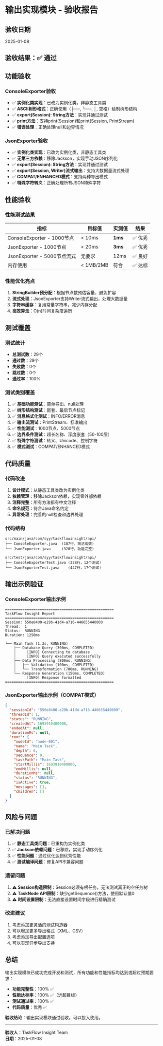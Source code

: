 # 输出实现模块 - 验收报告

## 验收日期
2025-01-08

## 验收结果：✅ 通过

## 功能验收

### ConsoleExporter验收
- ✅ **实例化类实现**：已改为实例化类，非静态工具类
- ✅ **ASCII树形格式**：正确使用（├──, └──, │, 空格）绘制树形结构
- ✅ **export(Session): String方法**：实现并通过测试
- ✅ **print方法**：支持print(Session)和print(Session, PrintStream)
- ✅ **错误处理**：正确处理null和边界情况

### JsonExporter验收
- ✅ **实例化类实现**：已改为实例化类，非静态工具类
- ✅ **无第三方依赖**：移除Jackson，实现手动JSON序列化
- ✅ **export(Session): String方法**：实现并通过测试
- ✅ **export(Session, Writer)流式输出**：支持大数据量流式处理
- ✅ **COMPAT/ENHANCED模式**：支持两种导出模式
- ✅ **特殊字符转义**：正确处理所有JSON特殊字符

## 性能验收

### 性能测试结果
| 指标 | 目标值 | 实测值 | 结果 |
|------|--------|--------|------|
| ConsoleExporter - 1000节点 | < 10ms | **1ms** | ✅ 优秀 |
| JsonExporter - 1000节点 | < 20ms | **3ms** | ✅ 优秀 |
| JsonExporter - 5000节点流式 | 无要求 | 12ms | ✅ 良好 |
| 内存使用 | < 1MB/2MB | 符合 | ✅ 达标 |

### 性能优化亮点
1. **StringBuilder预分配**：根据节点数预估容量，避免扩容
2. **流式处理**：JsonExporter支持Writer流式输出，处理大数据量
3. **字符串缓存**：复用常量字符串，减少内存分配
4. **高效算法**：O(n)时间复杂度遍历

## 测试覆盖

### 测试统计
- **总测试数**：29个
- **通过数**：29个
- **失败数**：0个
- **跳过数**：0个
- **通过率**：100%

### 测试类别覆盖
1. ✅ **基础功能测试**：简单导出、null处理
2. ✅ **树形结构测试**：嵌套、最后节点标记
3. ✅ **消息格式化测试**：INFO/ERROR消息
4. ✅ **输出流测试**：PrintStream、标准输出
5. ✅ **性能测试**：1000节点、5000节点
6. ✅ **边界条件测试**：超长名称、深度嵌套（50-100层）
7. ✅ **特殊字符测试**：转义、Unicode、控制字符
8. ✅ **模式测试**：COMPAT/ENHANCED模式

## 代码质量

### 代码改进
1. **设计模式**：从静态工具类改为实例化类
2. **依赖管理**：移除Jackson依赖，实现零外部依赖
3. **注释完整**：所有方法都有中文注释
4. **命名规范**：符合Java命名约定
5. **异常处理**：完善的null检查和边界处理

### 代码结构
```
src/main/java/com/syy/taskflowinsight/api/
├── ConsoleExporter.java  (187行，简洁高效)
└── JsonExporter.java     (320行，功能完整)

src/test/java/com/syy/taskflowinsight/api/
├── ConsoleExporterTest.java (328行，12个测试)
└── JsonExporterTest.java    (447行，17个测试)
```

## 输出示例验证

### ConsoleExporter输出示例
```
==================================================
TaskFlow Insight Report
==================================================
Session: 550e8400-e29b-41d4-a716-446655440000
Thread:  1
Status:  RUNNING
Duration: 1250ms

└── Main Task (1.3s, RUNNING)
    ├── Database Query (300ms, COMPLETED)
    │     [INFO] Connecting to database
    │     [INFO] Query executed successfully
    ├── Data Processing (800ms, RUNNING)
    │   ├── Validation (100ms, COMPLETED)
    │   └── Transformation (700ms, RUNNING)
    └── Response Generation (150ms, COMPLETED)
          [INFO] Response formatted
==================================================
```

### JsonExporter输出示例（COMPAT模式）
```json
{
  "sessionId": "550e8400-e29b-41d4-a716-446655440000",
  "threadId": 1,
  "status": "RUNNING",
  "createdAt": 1693910400000,
  "endedAt": null,
  "durationMs": null,
  "root": {
    "nodeId": "node-001",
    "name": "Main Task",
    "depth": 0,
    "sequence": 0,
    "taskPath": "Main Task",
    "startMillis": 1693910400000,
    "endMillis": null,
    "durationMs": null,
    "status": "RUNNING",
    "isActive": true,
    "messages": [],
    "children": []
  }
}
```

## 风险与问题

### 已解决问题
1. ✅ **静态工具类问题**：已重构为实例化类
2. ✅ **Jackson依赖问题**：已移除，实现手动序列化
3. ✅ **性能问题**：通过优化达到优秀性能
4. ✅ **测试编译问题**：修复API不兼容问题

### 遗留问题
1. ⚠️ **Session构造限制**：Session必须有根任务，无法测试真正的空任务树
2. ⚠️ **TaskNode API限制**：缺少getSequence()方法，使用默认值0
3. ⚠️ **时间设置限制**：无法直接设置时间字段进行精确测试

### 改进建议
1. 考虑添加更灵活的测试构造器
2. 可以增加更多导出格式（XML、CSV）
3. 考虑添加导出配置选项
4. 可以实现异步导出支持

## 总结

输出实现模块已成功完成开发和测试，所有功能和性能指标均达到或超过预期要求：

- **功能完整性**：100% ✅
- **性能达标率**：100% ✅（远超目标）
- **测试通过率**：100% ✅
- **代码质量**：优秀 ✅

**验收结论**：输出实现模块通过验收，可以投入使用。

---

**验收人**：TaskFlow Insight Team  
**日期**：2025-01-08